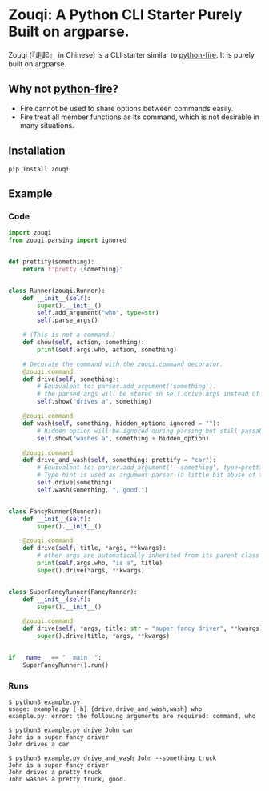 # Zouqi: A Python CLI Starter Purely Built on argparse.

Zouqi (『走起』 in Chinese) is a CLI starter similar to [python-fire](https://github.com/google/python-fire). It is purely built on argparse. 

## Why not [python-fire](https://github.com/google/python-fire)?

  - Fire cannot be used to share options between commands easily.
  - Fire treat all member functions as its command, which is not desirable in many situations.

## Installation

```
pip install zouqi
```

## Example

### Code

```python
import zouqi
from zouqi.parsing import ignored


def prettify(something):
    return f"pretty {something}"


class Runner(zouqi.Runner):
    def __init__(self):
        super().__init__()
        self.add_argument("who", type=str)
        self.parse_args()

    # (This is not a command.)
    def show(self, action, something):
        print(self.args.who, action, something)

    # Decorate the command with the zouqi.command decorator.
    @zouqi.command
    def drive(self, something):
        # Equivalent to: parser.add_argument('something').
        # the parsed args will be stored in self.drive.args instead of self.args
        self.show("drives a", something)

    @zouqi.command
    def wash(self, something, hidden_option: ignored = ""):
        # hidden option will be ignored during parsing but still passable by another function
        self.show("washes a", something + hidden_option)

    @zouqi.command
    def drive_and_wash(self, something: prettify = "car"):
        # Equivalent to: parser.add_argument('--something', type=prettify, default='car').
        # Type hint is used as argument parser (a little bit abuse of type hint here).
        self.drive(something)
        self.wash(something, ", good.")


class FancyRunner(Runner):
    def __init__(self):
        super().__init__()

    @zouqi.command
    def drive(self, title, *args, **kwargs):
        # other args are automatically inherited from its parent class
        print(self.args.who, "is a", title)
        super().drive(*args, **kwargs)


class SuperFancyRunner(FancyRunner):
    def __init__(self):
        super().__init__()

    @zouqi.command
    def drive(self, *args, title: str = "super fancy driver", **kwargs):
        super().drive(title, *args, **kwargs)


if __name__ == "__main__":
    SuperFancyRunner().run()
```

### Runs

```
$ python3 example.py 
usage: example.py [-h] {drive,drive_and_wash,wash} who
example.py: error: the following arguments are required: command, who
```

```
$ python3 example.py drive John car
John is a super fancy driver
John drives a car
```

```
$ python3 example.py drive_and_wash John --something truck
John is a super fancy driver
John drives a pretty truck
John washes a pretty truck, good.
```

